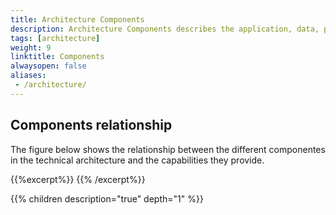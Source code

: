 ```yaml
---
title: Architecture Components
description: Architecture Components describes the application, data, platform and infrastructure components that provides the capabilities.
tags: [architecture]
weight: 9
linktitle: Components
alwaysopen: false
aliases:
 - /architecture/
---
```



## Components relationship
The figure below shows the relationship between the different componentes in the technical architecture and
the capabilities they provide.

{{%excerpt%}}
<object data="/teknologi/altinnstudio/architecture/components/architecture_components_relationship.svg" type="image/svg+xml" style="width: 100%; max-width: 1000px"></object>
{{% /excerpt%}}

{{% children description="true" depth="1" %}}
